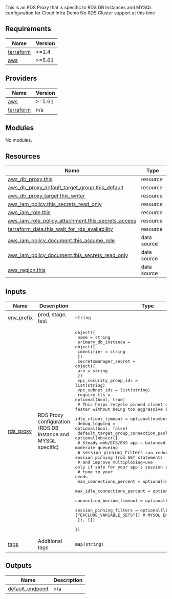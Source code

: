 
This is an RDS Proxy that is specific to RDS DB Instances and MYSQL configuration for Cloud Infra Demo
No RDS Cluster support at this time

## Requirements

| Name | Version |
|------|---------|
| <a name="requirement_terraform"></a> [terraform](#requirement\_terraform) | >=1.4 |
| <a name="requirement_aws"></a> [aws](#requirement\_aws) | >=5.61 |

## Providers

| Name | Version |
|------|---------|
| <a name="provider_aws"></a> [aws](#provider\_aws) | >=5.61 |
| <a name="provider_terraform"></a> [terraform](#provider\_terraform) | n/a |

## Modules

No modules.

## Resources

| Name | Type |
|------|------|
| [aws_db_proxy.this](https://registry.terraform.io/providers/hashicorp/aws/latest/docs/resources/db_proxy) | resource |
| [aws_db_proxy_default_target_group.this_default](https://registry.terraform.io/providers/hashicorp/aws/latest/docs/resources/db_proxy_default_target_group) | resource |
| [aws_db_proxy_target.this_writer](https://registry.terraform.io/providers/hashicorp/aws/latest/docs/resources/db_proxy_target) | resource |
| [aws_iam_policy.this_secrets_read_only](https://registry.terraform.io/providers/hashicorp/aws/latest/docs/resources/iam_policy) | resource |
| [aws_iam_role.this](https://registry.terraform.io/providers/hashicorp/aws/latest/docs/resources/iam_role) | resource |
| [aws_iam_role_policy_attachment.this_secrets_access](https://registry.terraform.io/providers/hashicorp/aws/latest/docs/resources/iam_role_policy_attachment) | resource |
| [terraform_data.this_wait_for_rds_availability](https://registry.terraform.io/providers/hashicorp/terraform/latest/docs/resources/data) | resource |
| [aws_iam_policy_document.this_assume_role](https://registry.terraform.io/providers/hashicorp/aws/latest/docs/data-sources/iam_policy_document) | data source |
| [aws_iam_policy_document.this_secrets_read_only](https://registry.terraform.io/providers/hashicorp/aws/latest/docs/data-sources/iam_policy_document) | data source |
| [aws_region.this](https://registry.terraform.io/providers/hashicorp/aws/latest/docs/data-sources/region) | data source |

## Inputs

| Name | Description | Type | Default | Required |
|------|-------------|------|---------|:--------:|
| <a name="input_env_prefix"></a> [env\_prefix](#input\_env\_prefix) | prod, stage, test | `string` | n/a | yes |
| <a name="input_rds_proxy"></a> [rds\_proxy](#input\_rds\_proxy) | RDS Proxy configuration (RDS DB Instance and MYSQL specific) | <pre>object({<br/>    name = string<br/>    primary_db_instance = object({<br/>      identifier = string<br/>    })<br/>    secretsmanager_secret = object({<br/>      arn = string<br/>    })<br/>    vpc_security_group_ids = list(string)<br/>    vpc_subnet_ids         = list(string)<br/>    require_tls            = optional(bool, true)<br/>    # This helps recycle pinned client connections faster without being too aggressive insead of 1800 default<br/>    idle_client_timeout = optional(number, 900)<br/>    debug_logging       = optional(bool, false)<br/>    default_target_group_connection_pool_config = optional(object({<br/>      # Steady web/ECS/EKS app – balanced reuse, moderate queueing<br/>      # `session_pinning_filters` can reduce session pinning from SET statements<br/>      # and improve multiplexing—use only if safe for your app’s session semantics.<br/>      # tune to your needs<br/>      max_connections_percent      = optional(number, 85)<br/>      max_idle_connections_percent = optional(number, 40)<br/>      connection_borrow_timeout    = optional(number, 10)<br/>      session_pinning_filters      = optional(list(string), ["EXCLUDE_VARIABLE_SETS"]) # MYSQL Engine specific<br/>    }), {})<br/>  })</pre> | n/a | yes |
| <a name="input_tags"></a> [tags](#input\_tags) | Additional tags | `map(string)` | `{}` | no |

## Outputs

| Name | Description |
|------|-------------|
| <a name="output_default_endpoint"></a> [default\_endpoint](#output\_default\_endpoint) | n/a |
